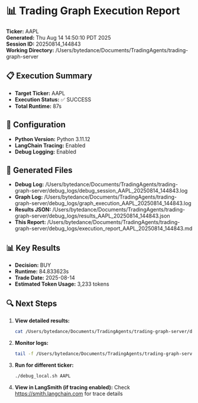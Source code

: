 # 📊 Trading Graph Execution Report

**Ticker:** AAPL  
**Generated:** Thu Aug 14 14:50:10 PDT 2025  
**Session ID:** 20250814_144843  
**Working Directory:** /Users/bytedance/Documents/TradingAgents/trading-graph-server

## 📋 Execution Summary

- **Target Ticker:** AAPL
- **Execution Status:** ✅ SUCCESS
- **Total Runtime:** 87s

## 🔧 Configuration

- **Python Version:** Python 3.11.12
- **LangChain Tracing:** Enabled
- **Debug Logging:** Enabled

## 📂 Generated Files

- **Debug Log:** /Users/bytedance/Documents/TradingAgents/trading-graph-server/debug_logs/debug_session_AAPL_20250814_144843.log
- **Graph Log:** /Users/bytedance/Documents/TradingAgents/trading-graph-server/debug_logs/graph_execution_AAPL_20250814_144843.log  
- **Results JSON:** /Users/bytedance/Documents/TradingAgents/trading-graph-server/debug_logs/results_AAPL_20250814_144843.json
- **This Report:** /Users/bytedance/Documents/TradingAgents/trading-graph-server/debug_logs/execution_report_AAPL_20250814_144843.md

## 📊 Key Results

- **Decision:** BUY
- **Runtime:** 84.833623s
- **Trade Date:** 2025-08-14
- **Estimated Token Usage:** 3,233 tokens

## 🔍 Next Steps

1. **View detailed results:**
   ```bash
   cat /Users/bytedance/Documents/TradingAgents/trading-graph-server/debug_logs/results_AAPL_20250814_144843.json | jq .
   ```

2. **Monitor logs:**
   ```bash
   tail -f /Users/bytedance/Documents/TradingAgents/trading-graph-server/debug_logs/graph_execution_AAPL_20250814_144843.log
   ```

3. **Run for different ticker:**
   ```bash
   ./debug_local.sh AAPL
   ```

4. **View in LangSmith (if tracing enabled):**
   Check https://smith.langchain.com for trace details

